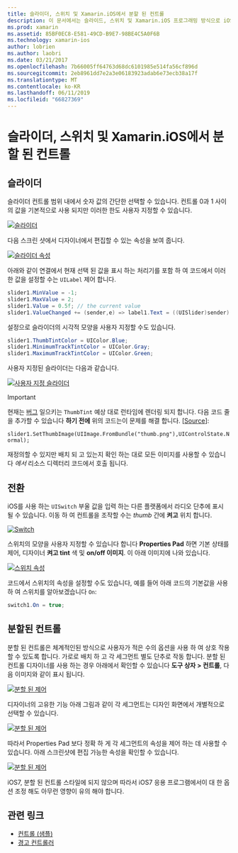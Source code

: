 ```yaml
---
title: 슬라이더, 스위치 및 Xamarin.iOS에서 분할 된 컨트롤
description: 이 문서에서는 슬라이드, 스위치 및 Xamarin.iOS 프로그래밍 방식으로 iOS 디자이너에서에서 작업 하는 방법을 설명에서 분할 된 컨트롤을 설명 합니다.
ms.prod: xamarin
ms.assetid: 85BF0EC8-E581-49CD-B9E7-98BE4C5A0F6B
ms.technology: xamarin-ios
author: lobrien
ms.author: laobri
ms.date: 03/21/2017
ms.openlocfilehash: 7b66005ff64763d68dc6101985e514fa56cf896d
ms.sourcegitcommit: 2eb8961dd7e2a3e06183923adab6e73ecb38a17f
ms.translationtype: MT
ms.contentlocale: ko-KR
ms.lasthandoff: 06/11/2019
ms.locfileid: "66827369"
---
```

# <a name="sliders-switches-and-segmented-controls-in-xamarinios"></a>슬라이더, 스위치 및 Xamarin.iOS에서 분할 된 컨트롤

<a name="Sliders" />

## <a name="sliders"></a>슬라이더

슬라이더 컨트롤 범위 내에서 숫자 값의 간단한 선택할 수 있습니다. 컨트롤 0과 1 사이의 값을 기본적으로 사용 되지만 이러한 한도 사용자 지정할 수 있습니다.

 [![](slider-switch-segmented-controls-images/image25a.png "슬라이더")](slider-switch-segmented-controls-images/image25a.png#lightbox)

다음 스크린 샷에서 디자이너에서 편집할 수 있는 속성을 보여 줍니다.

 [![](slider-switch-segmented-controls-images/image26a.png "슬라이더 속성")](slider-switch-segmented-controls-images/image25a.png#lightbox)

아래와 같이 연결에서 현재 선택 된 값을 표시 하는 처리기를 포함 하 여 코드에서 이러한 값을 설정할 수는 `UILabel` 제어 합니다.

```csharp
slider1.MinValue = -1;
slider1.MaxValue = 2;
slider1.Value = 0.5f; // the current value
slider1.ValueChanged += (sender,e) => label1.Text = ((UISlider)sender).Value.ToString ();
```

설정으로 슬라이더의 시각적 모양을 사용자 지정할 수도 있습니다.

```csharp
slider1.ThumbTintColor = UIColor.Blue;
slider1.MinimumTrackTintColor = UIColor.Gray;
slider1.MaximumTrackTintColor = UIColor.Green;
```

사용자 지정된 슬라이더는 다음과 같습니다.

 [![](slider-switch-segmented-controls-images/image27a.png "사용자 지정 슬라이더")](slider-switch-segmented-controls-images/image28a.png#lightbox)

> [!IMPORTANT]
> 현재는 [버그](https://stackoverflow.com/a/19496179) 일으키는 `ThumbTint` 예상 대로 런타임에 렌더링 되지 합니다. 다음 코드 줄을 추가할 수 있습니다 **하기 전에** 위의 코드는이 문제를 해결 합니다. [[Source](https://stackoverflow.com/a/21396794)]:
>
> `slider1.SetThumbImage(UIImage.FromBundle("thumb.png"),UIControlState.Normal);`
> 
> 재정의할 수 있지만 배치 되 고 있는지 확인 하는 대로 모든 이미지를 사용할 수 있습니다 _에서_ 리소스 디렉터리 코드에서 호출 됩니다.

<a name="Switch" />

## <a name="switch"></a>전환

iOS를 사용 하는 `UISwitch` 부울 값을 입력 하는 다른 플랫폼에서 라디오 단추에 표시 될 수 있습니다. 이동 하 여 컨트롤을 조작할 수는 *thumb* 간에 **켜고** 위치 합니다.

 [![](slider-switch-segmented-controls-images/image28a.png "Switch")](slider-switch-segmented-controls-images/image28a.png#lightbox)

스위치의 모양을 사용자 지정할 수 있습니다 합니다 **Properties Pad** 하면 기본 상태를 제어, 디자이너 **켜고 tint** 색 및 **on/off 이미지**. 이 아래 이미지에 나와 있습니다.

 [![](slider-switch-segmented-controls-images/image29a.png "스위치 속성")](slider-switch-segmented-controls-images/image29a.png#lightbox)

코드에서 스위치의 속성을 설정할 수도 있습니다, 예를 들어 아래 코드의 기본값을 사용 하 여 스위치를 알아보겠습니다 `On`:

```csharp
switch1.On = true;
```

 <a name="Segmented_Controls" />


## <a name="segmented-controls"></a>분할된 컨트롤

분할 된 컨트롤은 체계적인된 방식으로 사용자가 적은 수의 옵션을 사용 하 여 상호 작용할 수 있도록 합니다. 가로로 배치 하 고 각 세그먼트 별도 단추로 작동 합니다. 분할 된 컨트롤 디자이너를 사용 하는 경우 아래에서 확인할 수 있습니다 **도구 상자 > 컨트롤**, 다음 이미지와 같이 표시 됩니다.

 [![](slider-switch-segmented-controls-images/segmentedcontrol.png "분할 된 제어")](slider-switch-segmented-controls-images/segmentedcontrol.png#lightbox)

디자이너의 고유한 기능 아래 그림과 같이 각 세그먼트는 디자인 화면에서 개별적으로 선택할 수 있습니다.

 [![](slider-switch-segmented-controls-images/segmentedcontrolselection.png "분할 된 제어")](slider-switch-segmented-controls-images/segmentedcontrolselection.png#lightbox)

따라서 Properties Pad 보다 정확 하 게 각 세그먼트의 속성을 제어 하는 데 사용할 수 있습니다. 아래 스크린샷에 편집 가능한 속성을 확인할 수 있습니다.

 [![](slider-switch-segmented-controls-images/segmentedcontrolproperties.png "분할 된 제어")](slider-switch-segmented-controls-images/segmentedcontrolproperties.png#lightbox)

iOS7, 분할 된 컨트롤 스타일에 되지 않으며 따라서 iOS7 응용 프로그램에서이 대 한 옵션 조정 해도 아무런 영향이 유의 해야 합니다.

## <a name="related-links"></a>관련 링크

- [컨트롤 (샘플)](https://developer.xamarin.com/samples/monotouch/Controls/)
- [경고 컨트롤러](https://github.com/xamarin/recipes/tree/master/Recipes/ios/standard_controls/alertcontroller)
